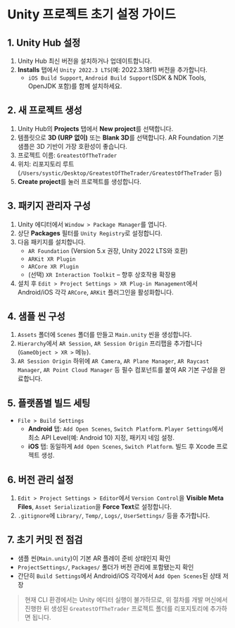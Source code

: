 # Unity 프로젝트 초기 설정 가이드

## 1. Unity Hub 설정

1. Unity Hub 최신 버전을 설치하거나 업데이트합니다.
2. **Installs** 탭에서 `Unity 2022.3 LTS`(예: 2022.3.18f1) 버전을 추가합니다.
   - `iOS Build Support`, `Android Build Support`(SDK & NDK Tools, OpenJDK 포함)를 함께 설치하세요.

## 2. 새 프로젝트 생성

1. Unity Hub의 **Projects** 탭에서 **New project**를 선택합니다.
2. 템플릿으로 **3D (URP 없이)** 또는 **Blank 3D**를 선택합니다. AR Foundation 기본 샘플은 3D 기반이 가장 호환성이 좋습니다.
3. 프로젝트 이름: `GreatestOfTheTrader`
4. 위치: 리포지토리 루트(`/Users/systic/Desktop/GreatestOfTheTrader/GreatestOfTheTrader` 등)
5. **Create project**를 눌러 프로젝트를 생성합니다.

## 3. 패키지 관리자 구성

1. Unity 에디터에서 `Window > Package Manager`를 엽니다.
2. 상단 **Packages** 필터를 `Unity Registry`로 설정합니다.
3. 다음 패키지를 설치합니다.
   - `AR Foundation` (Version 5.x 권장, Unity 2022 LTS와 호환)
   - `ARKit XR Plugin`
   - `ARCore XR Plugin`
   - (선택) `XR Interaction Toolkit` – 향후 상호작용 확장용
4. 설치 후 `Edit > Project Settings > XR Plug-in Management`에서 Android/iOS 각각 `ARCore`, `ARKit` 플러그인을 활성화합니다.

## 4. 샘플 씬 구성

1. `Assets` 폴더에 `Scenes` 폴더를 만들고 `Main.unity` 씬을 생성합니다.
2. `Hierarchy`에서 `AR Session`, `AR Session Origin` 프리팹을 추가합니다(`GameObject > XR >` 메뉴).
3. `AR Session Origin` 하위에 `AR Camera`, `AR Plane Manager`, `AR Raycast Manager`, `AR Point Cloud Manager` 등 필수 컴포넌트를 붙여 AR 기본 구성을 완료합니다.

## 5. 플랫폼별 빌드 세팅

- `File > Build Settings`
  - **Android** 탭: `Add Open Scenes`, `Switch Platform`. `Player Settings`에서 최소 API Level(예: Android 10) 지정, 패키지 네임 설정.
  - **iOS** 탭: 동일하게 `Add Open Scenes`, `Switch Platform`. 빌드 후 Xcode 프로젝트 생성.

## 6. 버전 관리 설정

1. `Edit > Project Settings > Editor`에서 `Version Control`을 **Visible Meta Files**, `Asset Serialization`을 **Force Text**로 설정합니다.
2. `.gitignore`에 `Library/`, `Temp/`, `Logs/`, `UserSettings/` 등을 추가합니다.

## 7. 초기 커밋 전 점검

- 샘플 씬(`Main.unity`)이 기본 AR 플레이 준비 상태인지 확인
- `ProjectSettings/`, `Packages/` 폴더가 버전 관리에 포함됐는지 확인
- 간단히 `Build Settings`에서 Android/iOS 각각에서 `Add Open Scenes`된 상태 저장

> 현재 CLI 환경에서는 Unity 에디터 실행이 불가하므로, 위 절차를 개발 머신에서 진행한 뒤 생성된 `GreatestOfTheTrader` 프로젝트 폴더를 리포지토리에 추가하면 됩니다.
